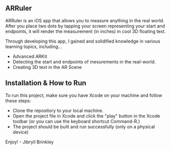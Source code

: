 ## ARRuler

ARRuler is an iOS app that allows you to measure anything in the real world. After you place two dots by tapping your screen representing
your start and endpoints, it will render the measurement (in inches) in cool 3D floating text.

Through developing this app, I gained and solidified knowledge in various learning topics, including...

* Advanced ARKit
* Detecting the start and endpoints of mesurements in the real-world.
* Creating 3D text in the AR Scene

## Installation & How to Run

To run this project, make sure you have Xcode on your machine and follow these steps:

* Clone the repository to your local machine.
* Open the project file in Xcode and click the "play" button in the Xcode toolbar (or you can use the keyboard shortcut Command-R.)
* The project should be built and run successfully (only on a physical device)

Enjoy! - Jibryll Brinkley
